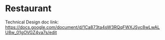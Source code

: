 # Restaurant

Technical Design doc link: https://docs.google.com/document/d/1Ca873ta4sW3RQqFWXJSyc8wLwALU8w_01gOVGZ4va7s/edit
